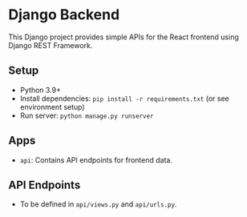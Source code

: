 # Django Backend

This Django project provides simple APIs for the React frontend using Django REST Framework.

## Setup
- Python 3.9+
- Install dependencies: `pip install -r requirements.txt` (or see environment setup)
- Run server: `python manage.py runserver`

## Apps
- `api`: Contains API endpoints for frontend data.

## API Endpoints
- To be defined in `api/views.py` and `api/urls.py`.
